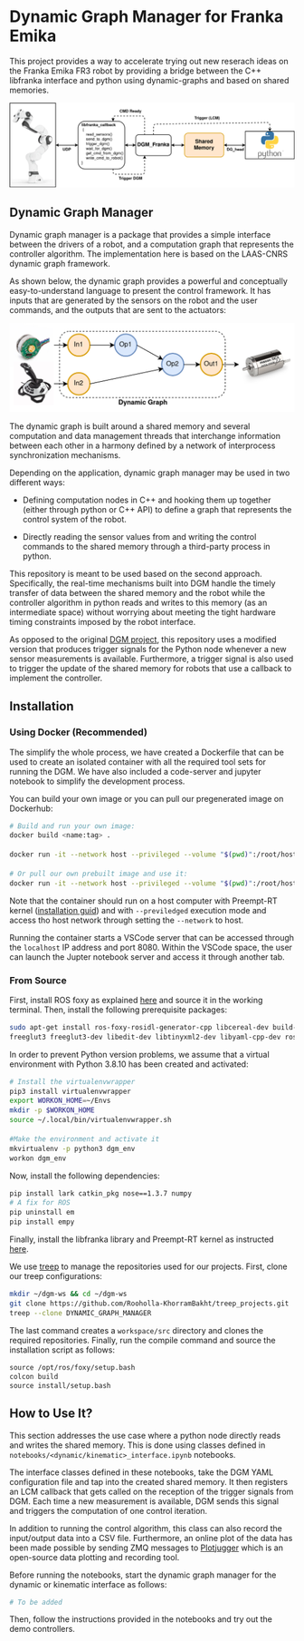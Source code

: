 # Dynamic Graph Manager for Franka Emika

This project provides a way to accelerate trying out new reserach ideas on the Franka Emika FR3 robot by providing a bridge between the C++ libfranka interface and python using dynamic-graphs and based on shared memories. 

![DGM_Franka](docs/DGMFranka.drawio.png)

## Dynamic Graph Manager

Dynamic graph manager is a package that provides a simple interface between the drivers of a robot, and a computation graph that represents the controller algorithm. The implementation here is based on the LAAS-CNRS dynamic graph framework.


As shown below, the dynamic graph provides a powerful and conceptually easy-to-understand language to present the control framework. It has inputs that are generated by the sensors on the robot and the user commands, and the outputs that are sent to the actuators: 

![DG_Conecept](docs/Dynamic-Graph.drawio.png)

The dynamic graph is built around a shared memory and several computation and data management threads that interchange information between each other in a harmony defined by a network of interprocess synchronization mechanisms. 

Depending on the application, dynamic graph manager may be used in two different ways:

- Defining computation nodes in C++ and hooking them up together (either through python or C++ API) to define a graph that represents the control system of the robot. 

- Directly reading the sensor values from and writing the control commands to the shared memory through a third-party process in python. 

This repository is meant to be used based on the second approach. Specifically, the real-time mechanisms built into DGM handle the timely transfer of data between the shared memory and the robot while the controller algorithm in python reads and writes to this memory (as an intermediate space) without worrying about meeting the tight hardware timing constraints imposed by the robot interface.

As opposed to the original [DGM project](https://github.com/machines-in-motion/dynamic_graph_manager), this repository uses a modified version that produces trigger signals for the Python node whenever a new sensor measurements is available. Furthermore, a trigger signal is also used to trigger the update of the shared memory for robots that use a callback to implement the controller.

## Installation
### Using Docker (Recommended)
The simplify the whole process, we have created a Dockerfile that can be used to create an isolated container with all the required tool sets for running the DGM. We have also included a code-server and jupyter notebook to simplify the development process. 

You can build your own image or you can pull our pregenerated image on Dockerhub:

```bash
# Build and run your own image:
docker build <name:tag> .

docker run -it --network host --privileged --volume "$(pwd)":/root/host_dgm_franka <name:tag>

# Or pull our own prebuilt image and use it:
docker run -it --network host --privileged --volume "$(pwd)":/root/host_dgm_franka robocaster/dgm-franka:amd64
```

Note that the container should run on a host computer with Preempt-RT kernel ([installation guid](https://frankaemika.github.io/docs/installation_linux.html)) and with `--previledged` execution mode and access tho host network through setting the `--network` to host.

Running the container starts a VSCode server that can be accessed through the `localhost` IP address and port 8080. Within the VSCode space, the user can launch the Jupter notebook server and access it through another tab. 
### From Source

First, install ROS foxy as explained [here](https://docs.ros.org/en/foxy/Installation/Ubuntu-Install-Debians.html) and source it in the working terminal. Then, install the following prerequisite packages:

```bash
sudo apt-get install ros-foxy-rosidl-generator-cpp libcereal-dev build-essential libboost-all-dev\
freeglut3 freeglut3-dev libedit-dev libtinyxml2-dev libyaml-cpp-dev ros-foxy-ament-cmake-nose python-all-dev
```

In order to prevent Python version problems, we assume that a virtual environment with Python 3.8.10 has been created and activated:

```bash
# Install the virtualenvwrapper
pip3 install virtualenvwrapper
export WORKON_HOME=~/Envs
mkdir -p $WORKON_HOME
source ~/.local/bin/virtualenvwrapper.sh

#Make the environment and activate it
mkvirtualenv -p python3 dgm_env
workon dgm_env 
```

Now, install the following dependencies:

```bash
pip install lark catkin_pkg nose==1.3.7 numpy
# A fix for ROS
pip uninstall em
pip install empy 
```

Finally, install the libfranka library and Preempt-RT kernel as instructed [here](https://frankaemika.github.io/docs/installation_linux.html). 


We use [treep](https://pypi.org/project/treep/) to manage the repositories used for our projects. First, clone our treep configurations:

```bash
mkdir ~/dgm-ws && cd ~/dgm-ws
git clone https://github.com/Rooholla-KhorramBakht/treep_projects.git
treep --clone DYNAMIC_GRAPH_MANAGER
```

The last command creates a `workspace/src` directory and clones the required repositories. Finally, run the compile command and source the installation script as follows:

```
source /opt/ros/foxy/setup.bash
colcon build
source install/setup.bash
```
## How to Use It?

This section addresses the use case where a python node directly reads and writes the shared memory. This is done using classes defined in `notebooks/<dynamic/kinematic>_interface.ipynb` notebooks. 

The interface classes defined in these notebooks, take the DGM YAML configuration file and tap into the created shared memory. It then registers an LCM callback that gets called on the reception of the trigger signals from DGM. Each time a new measurement is available, DGM sends this signal and triggers the computation of one control iteration. 

In addition to running the control algorithm, this class can also record the input/output data into a CSV file. Furthermore, an online plot of the data has been made possible by sending ZMQ messages to [Plotjugger](https://www.plotjuggler.io/) which is an open-source data plotting and recording tool. 

Before running the notebooks, start the dynamic graph manager for the dynamic or kinematic interface as follows:

```bash
# To be added
```

Then, follow the instructions provided in the notebooks and try out the demo controllers.
